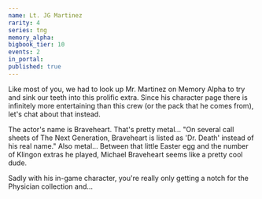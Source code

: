 ```yaml
---
name: Lt. JG Martinez
rarity: 4
series: tng
memory_alpha:
bigbook_tier: 10
events: 2
in_portal:
published: true
---
```


Like most of you, we had to look up Mr. Martinez on Memory Alpha to try and sink our teeth into this prolific extra. Since his character page there is infinitely more entertaining than this crew (or the pack that he comes from), let's chat about that instead.

The actor's name is Braveheart. That's pretty metal... "On several call sheets of The Next Generation, Braveheart is listed as 'Dr. Death' instead of his real name." Also metal... Between that little Easter egg and the number of Klingon extras he played, Michael Braveheart seems like a pretty cool dude.

Sadly with his in-game character, you're really only getting a notch for the Physician collection and...
